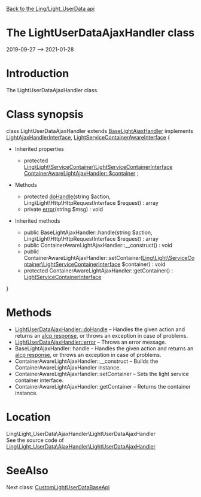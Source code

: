 [Back to the Ling/Light_UserData api](https://github.com/lingtalfi/Light_UserData/blob/master/doc/api/Ling/Light_UserData.md)



The LightUserDataAjaxHandler class
================
2019-09-27 --> 2021-01-28






Introduction
============

The LightUserDataAjaxHandler class.



Class synopsis
==============


class <span class="pl-k">LightUserDataAjaxHandler</span> extends [BaseLightAjaxHandler](https://github.com/lingtalfi/Light_AjaxHandler/blob/master/doc/api/Ling/Light_AjaxHandler/Handler/BaseLightAjaxHandler.md) implements [LightAjaxHandlerInterface](https://github.com/lingtalfi/Light_AjaxHandler/blob/master/doc/api/Ling/Light_AjaxHandler/Handler/LightAjaxHandlerInterface.md), [LightServiceContainerAwareInterface](https://github.com/lingtalfi/Light/blob/master/doc/api/Ling/Light/ServiceContainer/LightServiceContainerAwareInterface.md) {

- Inherited properties
    - protected [Ling\Light\ServiceContainer\LightServiceContainerInterface](https://github.com/lingtalfi/Light/blob/master/doc/api/Ling/Light/ServiceContainer/LightServiceContainerInterface.md) [ContainerAwareLightAjaxHandler::$container](#property-container) ;

- Methods
    - protected [doHandle](https://github.com/lingtalfi/Light_UserData/blob/master/doc/api/Ling/Light_UserData/AjaxHandler/LightUserDataAjaxHandler/doHandle.md)(string $action, Ling\Light\Http\HttpRequestInterface $request) : array
    - private [error](https://github.com/lingtalfi/Light_UserData/blob/master/doc/api/Ling/Light_UserData/AjaxHandler/LightUserDataAjaxHandler/error.md)(string $msg) : void

- Inherited methods
    - public BaseLightAjaxHandler::handle(string $action, Ling\Light\Http\HttpRequestInterface $request) : array
    - public ContainerAwareLightAjaxHandler::__construct() : void
    - public ContainerAwareLightAjaxHandler::setContainer([Ling\Light\ServiceContainer\LightServiceContainerInterface](https://github.com/lingtalfi/Light/blob/master/doc/api/Ling/Light/ServiceContainer/LightServiceContainerInterface.md) $container) : void
    - protected ContainerAwareLightAjaxHandler::getContainer() : [LightServiceContainerInterface](https://github.com/lingtalfi/Light/blob/master/doc/api/Ling/Light/ServiceContainer/LightServiceContainerInterface.md)

}






Methods
==============

- [LightUserDataAjaxHandler::doHandle](https://github.com/lingtalfi/Light_UserData/blob/master/doc/api/Ling/Light_UserData/AjaxHandler/LightUserDataAjaxHandler/doHandle.md) &ndash; Handles the given action and returns an [alcp response](https://github.com/lingtalfi/Light_AjaxHandler/blob/master/doc/pages/ajax-light-communication-protocol.md), or throws an exception in case of problems.
- [LightUserDataAjaxHandler::error](https://github.com/lingtalfi/Light_UserData/blob/master/doc/api/Ling/Light_UserData/AjaxHandler/LightUserDataAjaxHandler/error.md) &ndash; Throws an error message.
- BaseLightAjaxHandler::handle &ndash; Handles the given action and returns an [alcp response](https://github.com/lingtalfi/Light_AjaxHandler/blob/master/doc/pages/ajax-light-communication-protocol.md), or throws an exception in case of problems.
- ContainerAwareLightAjaxHandler::__construct &ndash; Builds the ContainerAwareLightAjaxHandler instance.
- ContainerAwareLightAjaxHandler::setContainer &ndash; Sets the light service container interface.
- ContainerAwareLightAjaxHandler::getContainer &ndash; Returns the container instance.





Location
=============
Ling\Light_UserData\AjaxHandler\LightUserDataAjaxHandler<br>
See the source code of [Ling\Light_UserData\AjaxHandler\LightUserDataAjaxHandler](https://github.com/lingtalfi/Light_UserData/blob/master/AjaxHandler/LightUserDataAjaxHandler.php)



SeeAlso
==============
Next class: [CustomLightUserDataBaseApi](https://github.com/lingtalfi/Light_UserData/blob/master/doc/api/Ling/Light_UserData/Api/Custom/Classes/CustomLightUserDataBaseApi.md)<br>
